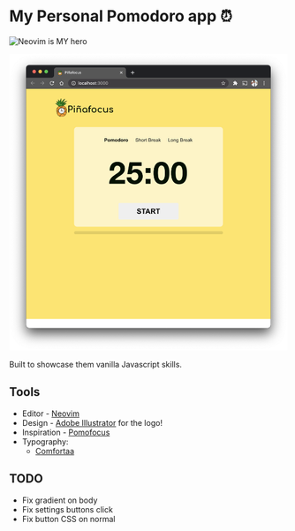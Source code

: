 # My Personal Pomodoro app ⏰
![Neovim is MY hero](https://img.shields.io/badge/made%20with-neovim%E2%9D%A4%EF%B8%8F-blue)

<center>
    <img src="./screenshot.png" alt="My screenshot of my project">
</center>

Built to showcase them vanilla Javascript skills.



## Tools

* Editor - [Neovim](https://neovim.io/)
* Design - [Adobe Illustrator](https://www.adobe.com/products/illustrator.html) for the logo!
* Inspiration - [Pomofocus](https://pomofocus.io/)
* Typography:
    - [Comfortaa](https://fonts.google.com/specimen/Comfortaa?query=comforta)


## TODO
* Fix gradient on body
* Fix settings buttons click
* Fix button CSS on normal
